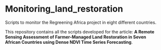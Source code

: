 # Monitoring_land_restoration

Scripts to monitor the Regreening Africa project in eight different countries.

This repository contains all the scripts developed for the article: **A Remote Sensing Assessment of Farmer-Managed Land Restoration in Seven African Countries using Dense NDVI Time Series Forecasting**.
